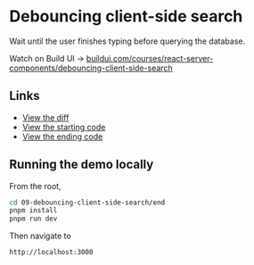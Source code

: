 # Debouncing client-side search

Wait until the user finishes typing before querying the database.

Watch on Build UI → [buildui.com/courses/react-server-components/debouncing-client-side-search](http://buildui.com/series/react-server-components/debouncing-client-side-search)

## Links

- [View the diff](./lesson.diff)
- [View the starting code](./begin)
- [View the ending code](./end)

## Running the demo locally

From the root,

```sh
cd 09-debouncing-client-side-search/end
pnpm install
pnpm run dev
```

Then navigate to

```text
http://localhost:3000
```
